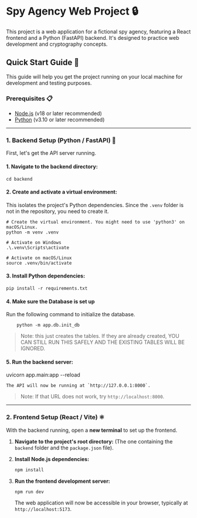 # Spy Agency Web Project 🔒

This project is a web application for a fictional spy agency, featuring a React frontend and a Python (FastAPI) backend. It's designed to practice web development and cryptography concepts.

## Quick Start Guide 🚀

This guide will help you get the project running on your local machine for development and testing purposes.

### Prerequisites 📋

- [Node.js](https://nodejs.org/) (v18 or later recommended)
- [Python](https://www.python.org/) (v3.10 or later recommended)

---

### 1. Backend Setup (Python / FastAPI) 🐍

First, let's get the API server running.

#### 1. **Navigate to the backend directory:**

    cd backend

#### 2. **Create and activate a virtual environment:**

This isolates the project's Python dependencies. Since the `.venv` folder is not in the repository, you need to create it.

    # Create the virtual environment. You might need to use 'python3' on macOS/Linux.
    python -m venv .venv

    # Activate on Windows
    .\.venv\Scripts\activate

    # Activate on macOS/Linux
    source .venv/bin/activate

#### 3. **Install Python dependencies:**

    pip install -r requirements.txt

#### 4. **Make sure the Database is set up**

Run the following command to initialize the database.

        python -m app.db.init_db

> Note: this just creates the tables. If they are already created, YOU CAN STILL RUN THIS SAFELY AND THE EXISTING TABLES WILL BE IGNORED.

#### 5. **Run the backend server:**

uvicorn app.main:app --reload

    The API will now be running at `http://127.0.0.1:8000`.

> Note: If that URL does not work, try `http://localhost:8000`.

---

### 2. Frontend Setup (React / Vite) ⚛️

With the backend running, open a **new terminal** to set up the frontend.

1.  **Navigate to the project's root directory:**
    (The one containing the `backend` folder and the `package.json` file).

2.  **Install Node.js dependencies:**

    ```bash
    npm install
    ```

3.  **Run the frontend development server:**
    ```bash
    npm run dev
    ```
    The web application will now be accessible in your browser, typically at `http://localhost:5173`.
